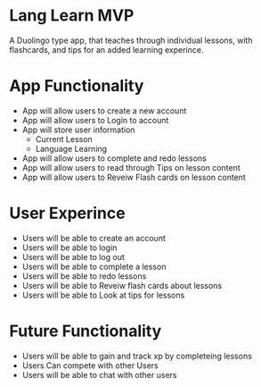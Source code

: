# Lang Learn MVP

A Duolingo type app, that teaches through individual lessons, with flashcards, and tips for an added learning experince.

# App Functionality

* App will allow users to create a new account
* App will allow users to Login to account
* App will store user information
  *   Current Lesson
  *   Language Learning
* App will allow users to complete and redo lessons
* App will allow users to read through Tips on lesson content
* App will allow users to Reveiw Flash cards on lesson content

# User Experince

* Users will be able to create an account
* Users will be able to login
* Users will be able to log out
* Users will be able to complete a lesson
* Users will be able to redo lessons
* Users will be able to Reveiw flash cards about lessons
* Users will be able to Look at tips for lessons

# Future Functionality

* Users will be able to gain and track xp by completeing lessons
* Users Can compete with other Users
* Users will be able to chat with other users

